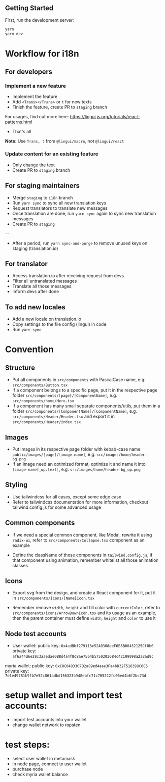 ## Getting Started

First, run the development server:

```bash
yarn
yarn dev
```

# Workflow for i18n

## For developers

### Implement a new feature

- Implement the feature
- Add `<Trans></Trans>` or `t` for new texts
- Finish the feature, create PR to `staging` branch

For usages, find out more here: https://lingui.js.org/tutorials/react-patterns.html

- That's all

**Note**: Use `Trans, t` from `@lingui/macro`, not `@lingui/react`

### Update content for an existing feature

- Only change the text
- Create PR to `staging` branch

## For staging maintainers

- Merge `staging` to `i18n` branch
- Run `yarn sync` to sync all new translation keys
- Request translators to translate new messages
- Once translation are done, run `yarn sync` again to sync new translation messages
- Create PR to `staging`

--

- After a period, run `yarn sync-and-purge` to remove unused keys on staging (translation.io)

## For translator

- Access translation.io after receiving request from devs
- Filter all untranslated messages
- Translate all those messages
- Inform devs after done

## To add new locales

- Add a new locale on translation.io
- Copy settings to the file config (lingui) in code
- Run `yarn sync`

# Convention

## Structure

- Put all components in `src/components` with PascalCase name, e.g. `src/components/Button.tsx`
- If a component belongs to a specific page, put it in the respective page folder `src/components/[page]/[ComponentName]`, e.g. `src/components/home/Hero.tsx`
- If a component has many small separate components/utils, put them in a folder `src/components/[ComponentName]/[ComponentName]`, e.g. `src/components/Header/Header.tsx` and export it in `src/components/Header/index.tsx`

## Images

- Put images in its respective page folder with kebab-case name `public/images/[page]/[image-name]`, e.g. `src/images/home/header-bg.png`
- If an image need an optimized format, optimize it and name it into `[image-name]_op.[ext]`, e.g. `src/images/home/header-bg_op.png`

## Styling

- Use tailwindcss for all cases, except some edge case
- Refer to tailwindcss documentation for more information, checkout tailwind.config.js for some advanced usage

## Common components

- If we need a special common component, like Modal, rewrite it using `radix-ui`, refer to `src/components/Collapse.tsx` component as an example

- Define the className of those components in `tailwind.config.js`, if that component using animation, remember whitelist all those animation classes

## Icons

- Export svg from the design, and create a React component for it, put it in `src/components/icons/[Name]Icon.tsx`

- Remember remove `width`, `height` and fill color with `currentColor`, refer to `src/components/icons/ArrowDownIcon.tsx` and its usage as an example, then the parent container must define `width`, `height` and `color` to use it

## Node test accounts
- User wallet:
public key: `0x4adBbf279113e52A0368eeF6B3B00432125Cf8b0`
private key: `af6a44d6e29c3aaedae688d4a4f8c8ae7564b5750203684c42199098a2a2ad9c`

myria wallet:
public key: `0xC0C0403307D2a89ed4aae3Fa4bD32F518398C6C5`
private key: `7e1e49781b9fb7e52c861adbd156323b948ebfc71c705222fc06ed4b6f2bc73d`

# setup wallet and import test accounts:
- import test accounts into your wallet
- change wallet network to ropsten

# test steps:
- select user wallet in metamask
- in node page, connect to user wallet
- purchase node
- check myria wallet balance
